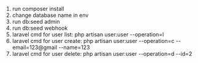 1. run composer install
2. change database name in env
3.  run db:seed admin
4. run db:seed webhook
5. laravel cmd for user list:
    php artisan user:user --operation=l
6. laravel cmd for user create:
    php artisan user:user --operation=c --email=123@gmail --name=123
7. laravel cmd for user delete:
    php artisan user:user --operation=d --id=2